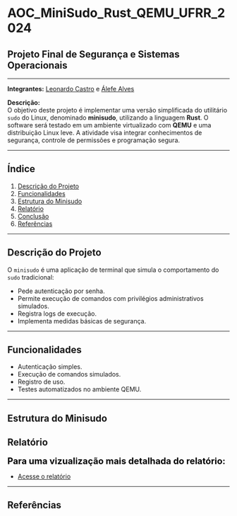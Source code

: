 # AOC_MiniSudo_Rust_QEMU_UFRR_2024

## Projeto Final de Segurança e Sistemas Operacionais

---

**Integrantes:** [Leonardo Castro](https://github.com/thetwelvedev) e [Álefe Alves](https://github.com/AlefeAlvesC)

**Descrição:**  
O objetivo deste projeto é implementar uma versão simplificada do utilitário `sudo` do Linux, denominado **minisudo**, utilizando a linguagem **Rust**. O software será testado em um ambiente virtualizado com **QEMU** e uma distribuição Linux leve. A atividade visa integrar conhecimentos de segurança, controle de permissões e programação segura.

---

## Índice
1. [Descrição do Projeto](#descrição-do-projeto)  
2. [Funcionalidades](#funcionalidades)  
3. [Estrutura do Minisudo](#estrutura-do-minisudo)  
4. [Relatório](#relatório)  
5. [Conclusão](#conclusão)  
6. [Referências](#referências)
---

## Descrição do Projeto

O `minisudo` é uma aplicação de terminal que simula o comportamento do `sudo` tradicional:

- Pede autenticação por senha.
- Permite execução de comandos com privilégios administrativos simulados.
- Registra logs de execução.
- Implementa medidas básicas de segurança.

---

## Funcionalidades

- Autenticação simples.
- Execução de comandos simulados.
- Registro de uso.
- Testes automatizados no ambiente QEMU.

---

## Estrutura do Minisudo

## Relatório

<div style="font-size: 20px; font-weight: bold; color: black;">Para uma vizualização mais detalhada do relatório:</div> 

* [Acesse o relatório]()

---

## Referências
<!-- Ver os livros-->
